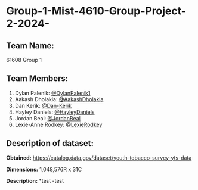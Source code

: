 # Group-1-Mist-4610-Group-Project-2-2024-

## Team Name: 
61608 Group 1

## Team Members:

1) Dylan Palenik: [@DylanPalenik1](https://github.com/dylanpalenik1)
2) Aakash Dholakia: [@AakashDholakia](https://github.com/AakashDholakia)
3) Dan Kerik: [@Dan-Kerik](https://github.com/dan-kerik)
4) Hayley Daniels: [@HayleyDaniels](https://github.com/hayleydaniels)
5) Jordan Beal: [@JordanBeal](https://github.com/Jlb65166)
6)  Lexie-Anne Rodkey: [@LexieRodkey](https://github.com/lexierodkey)

## Description of dataset:
**Obtained:** https://catalog.data.gov/dataset/youth-tobacco-survey-yts-data

**Dimensions:** 1,048,576R x 31C

**Description:**
*test
-test

